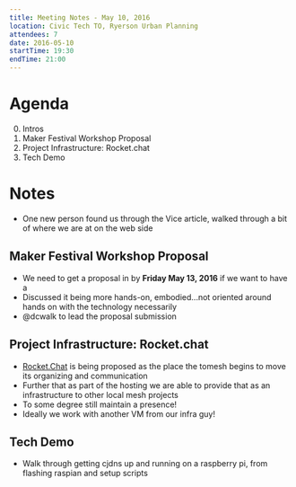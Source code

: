 ```yaml
---
title: Meeting Notes - May 10, 2016
location: Civic Tech TO, Ryerson Urban Planning
attendees: 7
date: 2016-05-10
startTime: 19:30
endTime: 21:00
---
```


# Agenda

0. Intros
1. Maker Festival Workshop Proposal
2. Project Infrastructure: Rocket.chat
3. Tech Demo

# Notes

- One new person found us through the Vice article, walked through a bit of where we are at on the web side

## Maker Festival Workshop Proposal

- We need to get a proposal in by **Friday May 13, 2016** if we want to have a
- Discussed it being more hands-on, embodied...not oriented around hands on with the technology necessarily
- @dcwalk to lead the proposal submission

## Project Infrastructure: Rocket.chat

- [Rocket.Chat](https://rocket.chat/#!) is being proposed as the place the tomesh begins to move its organizing and communication
- Further that as part of the hosting we are able to provide that as an infrastructure to other local mesh projects
- To some degree still maintain a presence!
- Ideally we work with another VM from our infra guy!

## Tech Demo

- Walk through getting cjdns up and running on a raspberry pi, from flashing raspian and setup scripts
